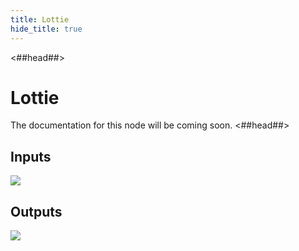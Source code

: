 ```yaml
---
title: Lottie
hide_title: true
---
```


<##head##>
# Lottie

The documentation for this node will be coming soon.
<##head##>

## Inputs

![](/library/modules/lottie/lottie-inputs.png)

## Outputs

![](/library/modules/lottie/lottie-outputs.png)
